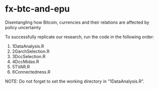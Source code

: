 # fx-btc-and-epu
Disentangling how Bitcoin, currencies and their relations are affected by policy uncertainty

To successfully replicate our research, run the code in the following order:
1. 1DataAnalysis.R
2. 2GarchSelection.R
3. 3DccSelection.R
4. 4DccMidas.R
5. 5TVAR.R
6. 6Connectedness.R

NOTE: Do not forget to set the working directory in  "1DataAnalysis.R”.
